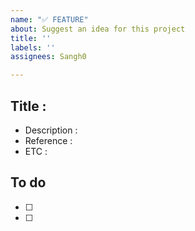 ```yaml
---
name: "✅ FEATURE"
about: Suggest an idea for this project
title: ''
labels: ''
assignees: Sangh0

---
```


## Title : 
- Description :  
- Reference : 
- ETC : 

## To do 
- [ ] 
- [ ]

